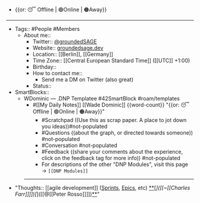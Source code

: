 - {{or: 😴 Offline | 🟢Online | 🟠Away}}
- ---
- Tags:: #People #Members
    - About me::
        - Twitter:: [@groundedSAGE](https://twitter.com/groundedSAGE)
        - Website:: [groundedsage.dev](https://www.groundedsage.dev/)
        - Location:: [[Berlin]], [[Germany]]
        - Time Zone:: [[Central European Standard Time]] ([[UTC]] +1:00)
        - Birthday:: 
        - How to contact me:: 
            - Send me a DM on Twitter (also great)
        - Status::
- SmartBlocks::
    - WDominic — .DNP Templatee #42SmartBlock #roam/templates
        - #[[My Daily Notes]] [[Wade Dominic]] {{word-count}} "{{or: 😴 Offline | 🟢Online | 🟠Away}}"
            - #Scratchpad ((Use this as scrap paper. A place to jot down you ideas))#not-populated
            - #Questions ((about the graph, or directed towards someone)) #not-populated
            - #Conversation #not-populated
            - #Feedback ((share your comments about the experience, click on the feedback tag for more info)) #not-populated
            - For descriptions of the other "DNP Modules", visit this page → `[[DNP Modules]]`
        - ---
- "Thoughts:: [[agile development]] ([Sprints]([[sprints]]), [Epics]([[epics]]), etc) [*]([[Processes]])[*]([[Outlines]])[*]([[~[[Charles Farr]]]])[*]([[@[[Peter Rosso]]]])[*]([[Drafts]])[*]([[Bookmarks]])"
